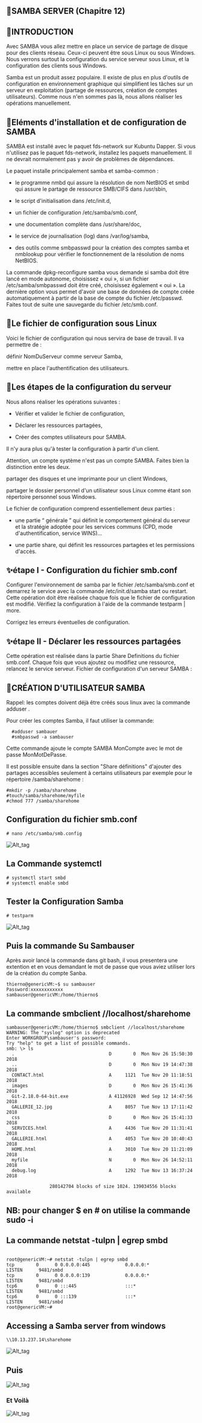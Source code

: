 ## 🔎SAMBA SERVER (Chapitre 12)

## 📍INTRODUCTION
Avec SAMBA vous allez mettre en place un service de partage de disque pour des clients réseau. Ceux-ci peuvent être sous Linux ou sous Windows. Nous verrons surtout la configuration du service serveur sous Linux, et la configuration des clients sous Windows.

Samba est un produit assez populaire. Il existe de plus en plus d'outils de configuration en environnement graphique qui simplifient les tâches sur un serveur en exploitation (partage de ressources, création de comptes utilisateurs). Comme nous n'en sommes pas là, nous allons réaliser les opérations manuellement.

## 📍Eléments d'installation et de configuration de SAMBA
SAMBA est installé avec le paquet fds-network sur Kubuntu Dapper. Si vous n'utilisez pas le paquet fds-network, installez les paquets manuellement. Il ne devrait normalement pas y avoir de problèmes de dépendances.

Le paquet installe principalement samba et samba-common :

* le programme nmbd qui assure la résolution de nom NetBIOS et smbd qui assure le partage de ressource SMB/CIFS dans /usr/sbin,

* le script d'initialisation dans /etc/init.d,

* un fichier de configuration /etc/samba/smb.conf,

* une documentation complète dans /usr/share/doc,

* le service de journalisation (log) dans /var/log/samba,

* des outils comme smbpasswd pour la création des comptes samba et nmblookup pour vérifier le fonctionnement de la résolution de noms NetBIOS.

La commande dpkg-reconfigure samba vous demande si samba doit être lancé en mode autonome, choisissez « oui », si un fichier /etc/samba/smbpasswd doit être créé, choisissez également « oui ». La dernière option vous permet d'avoir une base de données de compte créée automatiquement à partir de la base de compte du fichier /etc/passwd.
Faites tout de suite une sauvegarde du fichier /etc/smb.conf.

## 📍Le fichier de configuration sous Linux
Voici le fichier de configuration qui nous servira de base de travail. Il va permettre de :

définir NomDuServeur comme serveur Samba,

mettre en place l'authentification des utilisateurs.

## 📍Les étapes de la configuration du serveur
Nous allons réaliser les opérations suivantes :

* Vérifier et valider le fichier de configuration,

* Déclarer les ressources partagées,

* Créer des comptes utilisateurs pour SAMBA.

Il n'y aura plus qu'à tester la configuration à partir d'un client.

Attention, un compte système n'est pas un compte SAMBA. Faites bien la distinction entre les deux.

partager des disques et une imprimante pour un client Windows,

partager le dossier personnel d'un utilisateur sous Linux comme étant son répertoire personnel sous Windows.

Le fichier de configuration comprend essentiellement deux parties :

* une partie “ générale ” qui définit le comportement général du serveur et la stratégie adoptée pour les services communs (CPD, mode d'authentification, service WINS)...

* une partie share, qui définit les ressources partagées et les permissions d'accès.
 ## ✨étape I - Configuration du fichier smb.conf
Configurer l'environnement de samba par le fichier /etc/samba/smb.conf et demarrez le service avec la commande /etc/init.d/samba start ou restart. Cette opération doit être réalisée chaque fois que le fichier de configuration est modifié. Vérifiez la configuration à l'aide de la commande testparm | more.

Corrigez les erreurs éventuelles de configuration.
## ✨étape II - Déclarer les ressources partagées
Cette opération est réalisée dans la partie Share Definitions du fichier smb.conf. Chaque fois que vous ajoutez ou modifiez une ressource, relancez le service serveur.
Fichier de configuration d'un serveur SAMBA :

## 🔎CRÉATION D'UTILISATEUR SAMBA 
Rappel: les comptes doivent déjà être créés sous linux avec la commande adduser .

Pour créer les comptes Samba, il faut utiliser la commande:

```  
  #adduser sambauer
  #smbpasswd -a sambauser
  ```
       
Cette commande ajoute le compte SAMBA MonCompte avec le mot de passe MonMotDePasse.

Il est possible ensuite dans la section "Share définitions" d'ajouter des partages accessibles seulement à certains utilisateurs par exemple pour le répertoire /samba/sharehome :

 ```
 #mkdir -p /samba/sharehome
 #touch/samba/sharehome/myfile  
 #chmod 777 /samba/sharehome
```
## Configuration du fichier smb.conf
```
# nano /etc/samba/smb.config
```
![Alt_tag](Cap1.png)

## La Commande systemctl
```
# systemctl start smbd
# systemctl enable smbd
```
## Tester la Configuration Samba
```
# testparm
```
![Alt_tag](Cap2.png)

## Puis la commande Su Sambauser
Après avoir lancé la commande dans git bash, il vous presentera une extention et en vous demandant le mot de passe que vous aviez utiliser lors de la création du compte Sanba.
```
thierno@genericVM:~$ su sambauser
Password:xxxxxxxxxxxx
sambauser@genericVM:/home/thierno$ 

```
## La commande smbclient //localhost/sharehome

```
sambauser@genericVM:/home/thierno$ smbclient //localhost/sharehome
WARNING: The "syslog" option is deprecated
Enter WORKGROUP\sambauser's password:
Try "help" to get a list of possible commands.
smb: \> ls
  .                                   D        0  Mon Nov 26 15:50:30 2018
  ..                                  D        0  Mon Nov 19 14:47:38 2018
  CONTACT.html                        A     1121  Tue Nov 20 11:18:51 2018
  images                              D        0  Mon Nov 26 15:41:36 2018
  Git-2.18.0-64-bit.exe               A 41126928  Wed Sep 12 14:47:56 2018
  GALLERIE_12.jpg                     A     8057  Tue Nov 13 17:11:42 2018
  css                                 D        0  Mon Nov 26 15:41:33 2018
  SERVICES.html                       A     4436  Tue Nov 20 11:31:41 2018
  GALLERIE.html                       A     4053  Tue Nov 20 10:40:43 2018
  HOME.html                           A     3010  Tue Nov 20 11:21:09 2018
  myfile                              N        0  Mon Nov 26 14:52:11 2018
  debug.log                           A     1292  Tue Nov 13 16:37:24 2018

                280142704 blocks of size 1024. 139034556 blocks available
```
## NB: pour changer $ en # on utilise la commande sudo -i

## La commande netstat -tulpn | egrep smbd
```

root@genericVM:~# netstat -tulpn | egrep smbd
tcp        0      0 0.0.0.0:445             0.0.0.0:*               LISTEN      9481/smbd
tcp        0      0 0.0.0.0:139             0.0.0.0:*               LISTEN      9481/smbd
tcp6       0      0 :::445                  :::*                    LISTEN      9481/smbd
tcp6       0      0 :::139                  :::*                    LISTEN      9481/smbd
root@genericVM:~#
```

## Accessing a Samba server from windows

```
\\10.13.237.14\sharehome
```
![Alt_tag](Cap3.png)
 
 ## Puis
 ![Alt_tag](Cap4.png)
 
 
### Et Voilà
  ![Alt_tag](Cap5.png)
  
 
 



